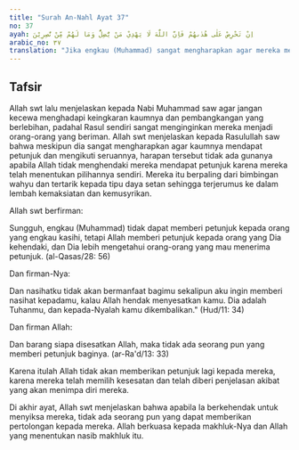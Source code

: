 ```yaml
---
title: "Surah An-Nahl Ayat 37"
no: 37
ayah: اِنْ تَحْرِصْ عَلٰى هُدٰىهُمْ فَاِنَّ اللّٰهَ لَا يَهْدِيْ مَنْ يُّضِلُّ وَمَا لَهُمْ مِّنْ نّٰصِرِيْنَ 
arabic_no: ٣٧
translation: "Jika engkau (Muhammad) sangat mengharapkan agar mereka mendapat petunjuk, maka sesungguhnya Allah tidak akan memberi petunjuk kepada orang yang disesatkan-Nya, dan mereka tidak mempunyai penolong."
---
```


## Tafsir

Allah swt lalu menjelaskan kepada Nabi Muhammad saw agar jangan kecewa menghadapi keingkaran kaumnya dan pembangkangan yang berlebihan, padahal Rasul sendiri sangat menginginkan mereka menjadi orang-orang yang beriman. Allah swt menjelaskan kepada Rasulullah saw bahwa meskipun dia sangat mengharapkan agar kaumnya mendapat petunjuk dan mengikuti seruannya, harapan tersebut tidak ada gunanya apabila Allah tidak menghendaki mereka mendapat petunjuk karena mereka telah menentukan pilihannya sendiri. Mereka itu berpaling dari bimbingan wahyu dan tertarik kepada tipu daya setan sehingga terjerumus ke dalam lembah kemaksiatan dan kemusyrikan.

Allah swt berfirman:

Sungguh, engkau (Muhammad) tidak dapat memberi petunjuk kepada orang yang engkau kasihi, tetapi Allah memberi petunjuk kepada orang yang Dia kehendaki, dan Dia lebih mengetahui orang-orang yang mau menerima petunjuk. (al-Qasas/28: 56)

Dan firman-Nya:

Dan nasihatku tidak akan bermanfaat bagimu sekalipun aku ingin memberi nasihat kepadamu, kalau Allah hendak menyesatkan kamu. Dia adalah Tuhanmu, dan kepada-Nyalah kamu dikembalikan." (Hud/11: 34)

Dan firman Allah:

Dan barang siapa disesatkan Allah, maka tidak ada seorang pun yang memberi petunjuk baginya. (ar-Ra'd/13: 33)

Karena itulah Allah tidak akan memberikan petunjuk lagi kepada mereka, karena mereka telah memilih kesesatan dan telah diberi penjelasan akibat yang akan menimpa diri mereka.

Di akhir ayat, Allah swt menjelaskan bahwa apabila Ia berkehendak untuk menyiksa mereka, tidak ada seorang pun yang dapat memberikan pertolongan kepada mereka. Allah berkuasa kepada makhluk-Nya dan Allah yang menentukan nasib makhluk itu.